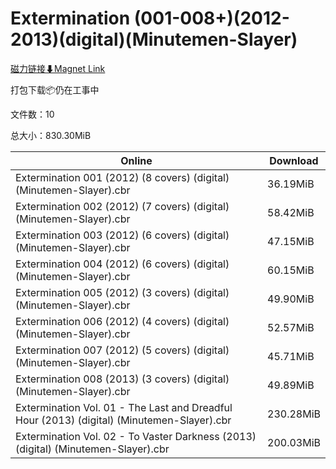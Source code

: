 # Extermination (001-008+)(2012-2013)(digital)(Minutemen-Slayer)

[磁力链接⬇Magnet Link](magnet:?xt=urn:btih:473989fa962301f95210e7bf7dcc8047796b81ad&dn=Extermination%20%28001-008%2B%29%282012-2013%29%28digital%29%28Minutemen-Slayer%29)

打包下载📦仍在工事中

文件数：10

总大小：830.30MiB

Online | Download
--- | ---
Extermination 001 (2012) (8 covers) (digital) (Minutemen-Slayer).cbr | 36.19MiB
Extermination 002 (2012) (7 covers) (digital) (Minutemen-Slayer).cbr | 58.42MiB
Extermination 003 (2012) (6 covers) (digital) (Minutemen-Slayer).cbr | 47.15MiB
Extermination 004 (2012) (6 covers) (digital) (Minutemen-Slayer).cbr | 60.15MiB
Extermination 005 (2012) (3 covers) (digital) (Minutemen-Slayer).cbr | 49.90MiB
Extermination 006 (2012) (4 covers) (digital) (Minutemen-Slayer).cbr | 52.57MiB
Extermination 007 (2012) (5 covers) (digital) (Minutemen-Slayer).cbr | 45.71MiB
Extermination 008 (2013) (3 covers) (digital) (Minutemen-Slayer).cbr | 49.89MiB
Extermination Vol. 01 - The Last and Dreadful Hour (2013) (digital) (Minutemen-Slayer).cbr | 230.28MiB
Extermination Vol. 02 - To Vaster Darkness (2013) (digital) (Minutemen-Slayer).cbr | 200.03MiB